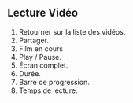 ## Lecture Vidéo
1.	Retourner sur la liste des vidéos.
2.	Partager.
3.	Film en cours
4.	Play / Pause.
5.	Écran complet.
6.	Durée.
7.	Barre de progression.
8.	Temps de lecture.
